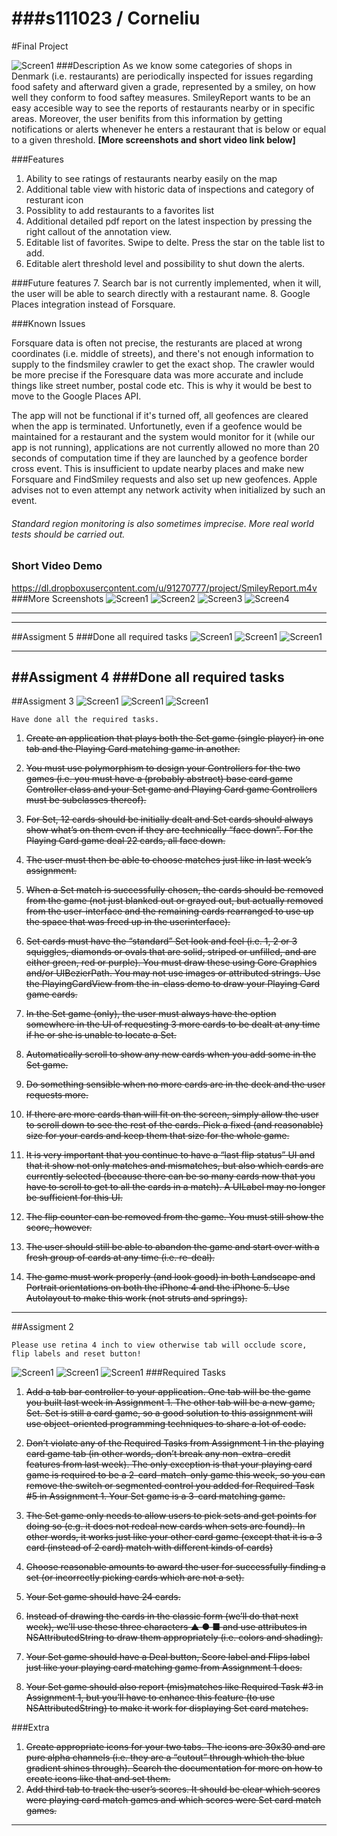 ###s111023 / Corneliu
===

#Final Project


![Screen1](poster.png)
###Description
As we know some categories of shops in Denmark (i.e. restaurants) are periodically inspected for issues regarding food safety and afterward given a grade, represented by a smiley, on how well they conform to food saftey measures.
SmileyReport wants to be an easy accesible way to see the reports of restaurants nearby or in specific areas. Moreover, the user benifits from this information by getting notifications or alerts whenever he enters a restaurant that is below or equal to a given threshold. **[More screenshots and short video link below]**

###Features
1. Ability to see ratings of restaurants nearby easily on the map
2. Additional table view with historic data of inspections and category of resturant icon
3. Possiblity to add restaurants to a favorites list
4. Additional detailed pdf report on the latest inspection by pressing the right  callout of the annotation view.
5. Editable list of favorites. Swipe to delte. Press the star on the table list to add.
6. Editable alert threshold level and possibility to shut down the alerts.

###Future features
7. Search bar is not currently implemented, when it will, the user will be able
to search directly with a restaurant name.
8. Google Places integration instead of Forsquare.

###Known Issues

Forsquare data is often not precise, the resturants are placed at wrong coordinates
(i.e. middle of streets), and there's not enough information to supply to the findsmiley crawler to get the exact shop. The crawler would be more precise if the Foresquare data was more accurate and include things like street number, postal code etc. This is why it would be best to move to the Google Places API. 

The app will not be functional if it's turned off, all geofences are cleared when the app is terminated. Unfortunetly, even if a geofence would be maintained for a restaurant and the system would monitor for it (while our app is not running), applications are not currently allowed no more than 20 seconds of computation time if they are launched by a geofence border cross event. This is insufficient to update nearby places and make new Forsquare and FindSmiley requests and also set up new geofences. Apple advises not to even attempt any network activity when initialized by such an event.

###### Standard region monitoring is also sometimes imprecise. More real world tests should be carried out. 
### Short Video Demo
https://dl.dropboxusercontent.com/u/91270777/project/SmileyReport.m4v
###More Screenshots
![Screen1](screen1.png)
![Screen2](screen2.png)
![Screen3](screen3.png)
![Screen4](screen4.png)

---
---

##Assigment 5
###Done all required tasks
![Screen1](m5_1.jpg)
![Screen1](m5_2.jpg)
![Screen1](m5_3.jpg)

---

##Assigment 4
###Done all required tasks
---

##Assigment 3
![Screen1](m3_1.jpg)
![Screen1](m3_2.jpg)
![Screen1](m3_3.jpg)

	Have done all the required tasks.
	
1. ~~Create an application that plays both the Set game (single player) in one tab and the Playing Card matching game in another.~~2. ~~You must use polymorphism to design your Controllers for the two games (i.e. youmust have a (probably abstract) base card game Controller class and your Set gameand Playing Card game Controllers must be subclasses thereof).~~3. ~~For Set, 12 cards should be initially dealt and Set cards should always show what’s onthem even if they are technically “face down”. For the Playing Card game deal 22cards, all face down.~~4. ~~The user must then be able to choose matches just like in last week’s assignment.~~5. ~~When a Set match is successfully chosen, the cards should be removed from the game (not just blanked out or grayed out, but actually removed from the user-interface and the remaining cards rearranged to use up the space that was freed up in the userinterface).~~6. ~~Set cards must have the “standard” Set look and feel (i.e. 1, 2 or 3 squiggles, diamonds or ovals that are solid, striped or unfilled, and are either green, red or purple). You must draw these using Core Graphics and/or UIBezierPath. You may not use imagesor attributed strings. Use the PlayingCardView from the in-class demo to draw yourPlaying Card game cards.~~
7. ~~In the Set game (only), the user must always have the option somewhere in the UI ofrequesting 3 more cards to be dealt at any time if he or she is unable to locate a Set.~~
8. ~~Automatically scroll to show any new cards when you add some in the Set game.~~
9. ~~Do something sensible when no more cards are in the deck and the user requestsmore.~~
10. ~~If there are more cards than will fit on the screen, simply allow the user to scroll downto see the rest of the cards. Pick a fixed (and reasonable) size for your cards and keepthem that size for the whole game.~~11. ~~It is very important that you continue to have a “last flip status” UI and that it shownot only matches and mismatches, but also which cards are currently selected (becausethere can be so many cards now that you have to scroll to get to all the cards in amatch). A UILabel may no longer be sufficient for this UI.~~
12. ~~The flip counter can be removed from the game. You must still show the score,however.~~
13. ~~The user should still be able to abandon the game and start over with a fresh group ofcards at any time (i.e. re-deal).~~14. ~~The game must work properly (and look good) in both Landscape and Portraitorientations on both the iPhone 4 and the iPhone 5. Use Autolayout to make thiswork (not struts and springs).~~

---
##Assigment 2


	Please use retina 4 inch to view otherwise tab will occlude score, flip labels and reset button!

![Screen1](m2_1.jpg)
![Screen1](m2_2.jpg)
![Screen1](m2_3.jpg)
###Required Tasks1. ~~Add a tab bar controller to your application. One tab will be the game you built lastweek in Assignment 1. The other tab will be a new game, Set. Set is still a cardgame, so a good solution to this assignment will use object-oriented programmingtechniques to share a lot of code.~~ 
2. ~~Don’t violate any of the Required Tasks from Assignment 1 in the playing card gametab (in other words, don’t break any non-extra-credit features from last week). Theonly exception is that your playing card game is required to be a 2-card-match-onlygame this week, so you can remove the switch or segmented control you added forRequired Task #5 in Assignment 1. Your Set game is a 3-card matching game.~~3. ~~The Set game only needs to allow users to pick sets and get points for doing so (e.g. itdoes not redeal new cards when sets are found). In other words, it works just likeyour other card game (except that it is a 3 card (instead of 2 card) match withdifferent kinds of cards)~~
4. ~~Choose reasonable amounts to award the user for successfully finding a set (orincorrectly picking cards which are not a set).~~5. ~~Your Set game should have 24 cards.~~
6. ~~Instead of drawing the cards in the classic form (we’ll do that next week), we’ll usethese three characters ▲ ● ■ and use attributes in NSAttributedString to drawthem appropriately (i.e. colors and shading).~~
7. ~~Your Set game should have a Deal button, Score label and Flips label just like yourplaying card matching game from Assignment 1 does.~~
8. ~~Your Set game should also report (mis)matches like Required Task #3 in Assignment 1, but you’ll have to enhance this feature (to use NSAttributedString) to make itwork for displaying Set card matches.~~
###Extra 
1. ~~Create appropriate icons for your two tabs. The icons are 30x30 and are pure alphachannels (i.e. they are a “cutout” through which the blue gradient shines through).Search the documentation for more on how to create icons like that and set them.~~2. ~~Add third tab to track the user’s scores. It should be clear which scores were playingcard match games and which scores were Set card match games.~~

---
